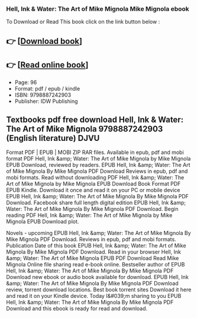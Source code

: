 ### Hell, Ink & Water: The Art of Mike Mignola Mike Mignola ebook

To Download or Read This book click on the link button below :

## 👉  [**[Download book](http://ebooksharez.info/download.php?group=book&from=github.com&id=718646&lnk=1065 "Download book")**]

## 👉  [**[Read online book](http://ebooksharez.info/download.php?group=book&from=github.com&id=718646&lnk=1065 "Read online book")**]


* Page: 96
* Format: pdf / epub / kindle
* ISBN: 9798887242903
* Publisher: IDW Publishing



## Textbooks pdf free download Hell, Ink & Water: The Art of Mike Mignola 9798887242903 (English literature) DJVU


Format PDF | EPUB | MOBI ZIP RAR files. Available in epub, pdf and mobi format PDF Hell, Ink &amp;amp; Water: The Art of Mike Mignola by Mike Mignola EPUB Download, reviewed by readers. EPUB Hell, Ink &amp;amp; Water: The Art of Mike Mignola By Mike Mignola PDF Download Reviews in epub, pdf and mobi formats. Read without downloading PDF Hell, Ink &amp;amp; Water: The Art of Mike Mignola by Mike Mignola EPUB Download Book Format PDF EPUB Kindle. Download it once and read it on your PC or mobile device EPUB Hell, Ink &amp;amp; Water: The Art of Mike Mignola By Mike Mignola PDF Download. Facebook share full length digital edition EPUB Hell, Ink &amp;amp; Water: The Art of Mike Mignola By Mike Mignola PDF Download. Begin reading PDF Hell, Ink &amp;amp; Water: The Art of Mike Mignola by Mike Mignola EPUB Download plot.

Novels - upcoming EPUB Hell, Ink &amp;amp; Water: The Art of Mike Mignola By Mike Mignola PDF Download. Reviews in epub, pdf and mobi formats. Publication Date of this book EPUB Hell, Ink &amp;amp; Water: The Art of Mike Mignola By Mike Mignola PDF Download. Read in your browser Hell, Ink &amp;amp; Water: The Art of Mike Mignola EPUB PDF Download Read Mike Mignola Online file sharing read e-book online. Bestseller author of EPUB Hell, Ink &amp;amp; Water: The Art of Mike Mignola By Mike Mignola PDF Download new ebook or audio book available for download. EPUB Hell, Ink &amp;amp; Water: The Art of Mike Mignola By Mike Mignola PDF Download review, torrent download locations. Best book torrent sites Download it here and read it on your Kindle device. Today I&amp;#039;m sharing to you EPUB Hell, Ink &amp;amp; Water: The Art of Mike Mignola By Mike Mignola PDF Download and this ebook is ready for read and download.





